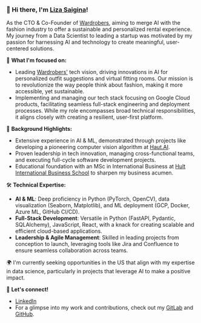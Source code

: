 ### 👋 Hi there, I'm [Liza Saigina](https://github.com/lizasaigina)!

As the CTO & Co-Founder of [Wardrobers](https://wardrobers.co/), aiming to merge AI with the fashion industry to offer a sustainable and personalized rental experience. My journey from a Data Scientist to leading a startup was motivated by my passion for harnessing AI and technology to create meaningful, user-centered solutions.

🚀 **What I'm focused on:**
- Leading [Wardrobers'](https://wardrobers.co/) tech vision, driving innovations in AI for personalized outfit suggestions and virtual fitting rooms. Our mission is to revolutionize the way people think about fashion, making it more accessible, yet sustainable.
- Implementing and managing our tech stack focusing on Google Cloud products, facilitating seamless full-stack engineering and deployment processes. While my role encompasses broad technical responsibilities, it aligns closely with creating a resilient, user-first platform.

💼 **Background Highlights:**
- Extensive experience in AI & ML, demonstrated through projects like developing a pioneering computer vision algorithm at [Haut.AI](https://haut.ai/).
- Proven leadership in tech innovation, managing cross-functional teams, and executing full-cycle software development projects.
- Educational foundation with an MSc in International Business at [Hult International Business School](https://hult.edu/) to sharpen my business acumen.

🛠 **Technical Expertise:**
- **AI & ML**: Deep proficiency in Python (PyTorch, OpenCV), data visualization (Seaborn, Matplotlib), and ML deployment (GCP, Docker, Azure ML, GitHub CI/CD).
- **Full-Stack Development**: Versatile in Python (FastAPI, Pydantic, SQLAlchemy), JavaScript, React, with a knack for creating scalable and efficient cloud-based applications.
- **Leadership & Agile Management**: Skilled in leading projects from conception to launch, leveraging tools like Jira and Confluence to ensure seamless collaboration across teams.

🌍 I'm currently seeking opportunities in the US that align with my expertise in data science, particularly in projects that leverage AI to make a positive impact.

🔗 **Let's connect!**
- [LinkedIn](https://linkedin.com/in/lizasaigina)
- For a glimpse into my work and contributions, check out my [GitLab](https://gitlab.com/lizasaigina) and [GitHub]([https://github.com/lizasaigina](https://github.com/lizasaigina/hult-python-analytics)).
